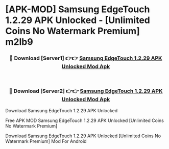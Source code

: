 # [APK-MOD] Samsung EdgeTouch 1.2.29 APK Unlocked - [Unlimited Coins No Watermark Premium] m2lb9



<div align="center">
<h3>🔴 Download [Server1] 👉👉 <a href="https://momento.my/?title=Samsung_EdgeTouch_1.2.29_APK_Unlocked">Samsung EdgeTouch 1.2.29 APK Unlocked Mod Apk</a></h3><br>

<h3>🔴 Download [Server2] 👉👉 <a href="https://momento.my/?title=Samsung_EdgeTouch_1.2.29_APK_Unlocked">Samsung EdgeTouch 1.2.29 APK Unlocked Mod Apk</a></h3>
</div>



Download Samsung EdgeTouch 1.2.29 APK Unlocked 

Free APK MOD Samsung EdgeTouch 1.2.29 APK Unlocked [Unlimited Coins No Watermark Premium]

Download Samsung EdgeTouch 1.2.29 APK Unlocked [Unlimited Coins No Watermark Premium] Mod For Android
